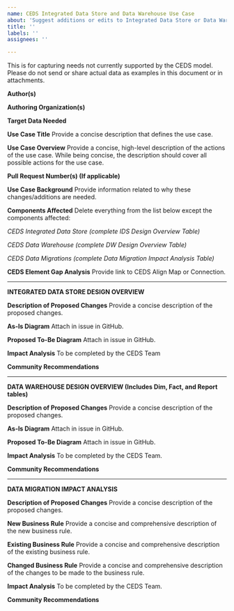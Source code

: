 ```yaml
---
name: CEDS Integrated Data Store and Data Warehouse Use Case
about: 'Suggest additions or edits to Integrated Data Store or Data Warehouse'
title: ''
labels: ''
assignees: ''

---
```


This is for capturing needs not currently supported by the CEDS model. Please do not send or share actual data as examples in this document or in attachments.

**Author(s)**

**Authoring Organization(s)**

**Target Data Needed** 

**Use Case Title**
Provide a concise description that defines the use case.

**Use Case Overview**
Provide a concise, high-level description of the actions of the use case. While being concise, the description should cover all possible actions for the use case.

**Pull Request Number(s) (If applicable)**

**Use Case Background**
Provide information related to why these changes/additions are needed.


**Components Affected**
Delete everything from the list below except the components affected:

*CEDS Integrated Data Store (complete IDS Design Overview Table)*

*CEDS Data Warehouse (complete DW Design Overview Table)*

*CEDS Data Migrations (complete Data Migration Impact Analysis Table)*



**CEDS Element Gap Analysis**
Provide link to CEDS Align Map or Connection.

---


**INTEGRATED DATA STORE DESIGN OVERVIEW**


**Description of Proposed Changes**
Provide a concise description of the proposed changes. 

**As-Is Diagram**
Attach in issue in GitHub.

**Proposed To-Be Diagram**
Attach in issue in GitHub.

**Impact Analysis**
To be completed by the CEDS Team

**Community Recommendations**

---


**DATA WAREHOUSE DESIGN OVERVIEW (Includes Dim, Fact, and Report tables)**


**Description of Proposed Changes**
Provide a concise description of the proposed changes.

**As-Is Diagram**
Attach in issue in GitHub.

**Proposed To-Be Diagram**
Attach in issue in GitHub.

**Impact Analysis**
To be completed by the CEDS Team.

**Community Recommendations**

---

**DATA MIGRATION IMPACT ANALYSIS**


**Description of Proposed Changes**
Provide a concise description of the proposed changes.

**New Business Rule**
Provide a concise and comprehensive description of the new business rule.

**Existing Business Rule**
Provide a concise and comprehensive description of the existing business rule.

**Changed Business Rule**
Provide a concise and comprehensive description of the changes to be made to the business rule.

**Impact Analysis**
To be completed by the CEDS Team. 

**Community Recommendations**
